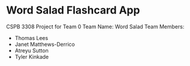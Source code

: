 # Word Salad Flashcard App #
CSPB 3308 Project for Team 0
Team Name: Word Salad
Team Members:
 * Thomas Lees
 * Janet Matthews-Derrico
 * Atreyu Sutton
 * Tyler Kinkade

